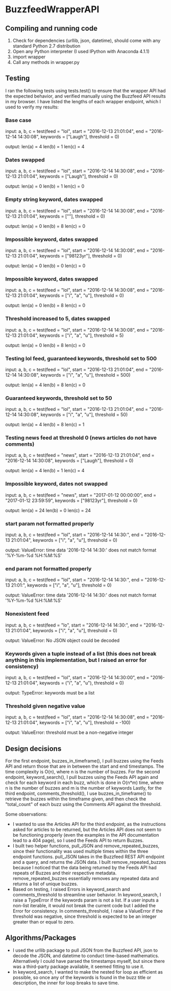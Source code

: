 # BuzzfeedWrapperAPI

## Compiling and running code
1. Check for dependencies (urllib, json, datetime), should come with any standard Python 2.7 distribution
2. Open any Python interpreter (I used IPython with Anaconda 4.1.1)
3. import wrapper
4. Call any methods in wrapper.py

## Testing
I ran the following tests using tests.test() to ensure that the wrapper API had the expected behavior, and verified manually using the Buzzfeed API results in my browser. I have listed the lengths of each wrapper endpoint, which I used to verify my results:

### Base case
input: a, b, c = test(feed = "lol", start = "2016-12-13 21:01:04", end = "2016-12-14 14:30:08", keywords = ["Laugh"], threshold = 0)

output:
len(a) = 4
len(b) = 1
len(c) = 4

### Dates swapped
input: a, b, c = test(feed = "lol", start = "2016-12-14 14:30:08", end = "2016-12-13 21:01:04", keywords = ["Laugh"], threshold = 0)

output:
len(a) = 0
len(b) = 1
len(c) = 0

### Empty string keyword, dates swapped
input: a, b, c = test(feed = "lol", start = "2016-12-14 14:30:08", end = "2016-12-13 21:01:04", keywords = [""], threshold = 0)

output:
len(a) = 0
len(b) = 8
len(c) = 0

### Impossible keyword, dates swapped
input: a, b, c = test(feed = "lol", start = "2016-12-14 14:30:08", end = "2016-12-13 21:01:04", keywords = ["98123yr"], threshold = 0)

output:
len(a) = 0
len(b) = 0
len(c) = 0

### Impossible keyword, dates swapped
input: a, b, c = test(feed = "lol", start = "2016-12-14 14:30:08", end = "2016-12-13 21:01:04", keywords = ["i", "a", "u"], threshold = 0)

output:
len(a) = 0
len(b) = 8
len(c) = 0

### Threshold increased to 5, dates swapped
input: a, b, c = test(feed = "lol", start = "2016-12-14 14:30:08", end = "2016-12-13 21:01:04", keywords = ["i", "a", "u"], threshold = 5)

output:
len(a) = 0
len(b) = 8
len(c) = 0

### Testing lol feed, guaranteed keywords, threshold set to 500
input: a, b, c = test(feed = "lol", start = "2016-12-13 21:01:04", end = "2016-12-14 14:30:08", keywords = ["i", "a", "u"], threshold = 500)

output:
len(a) = 4
len(b) = 8
len(c) = 0

### Guaranteed keywords, threshold set to 50
input: a, b, c = test(feed = "lol", start = "2016-12-13 21:01:04", end = "2016-12-14 14:30:08", keywords = ["i", "a", "u"], threshold = 50)

output:
len(a) = 4
len(b) = 8
len(c) = 1

### Testing news feed at threshold 0 (news articles do not have comments)
input: a, b, c = test(feed = "news", start = "2016-12-13 21:01:04", end = "2016-12-14 14:30:08", keywords = ["Laugh"], threshold = 0)

output:
len(a) = 4
len(b) = 1
len(c) = 4

### Impossible keyword, dates not swapped
input: a, b, c = test(feed = "news", start = "2017-01-12 00:00:00", end = "2017-01-12 23:59:59", keywords = ["98123yr"], threshold = 0)

output:
len(a) = 24
len(b) = 0
len(c) = 24

### start param not formatted properly
input: a, b, c = test(feed = "lol", start = "2016-12-14 14:30:", end = "2016-12-13 21:01:04", keywords = ["i", "a", "u"], threshold = 0)

output:
ValueError: time data '2016-12-14 14:30:' does not match format '%Y-%m-%d %H:%M:%S'

### end param not formatted properly
input: a, b, c = test(feed = "lol", start = "2016-12-14 14:30:", end = "2016-12-13 21:01:", keywords = ["i", "a", "u"], threshold = 0)

output:
ValueError: time data '2016-12-14 14:30:' does not match format '%Y-%m-%d %H:%M:%S'

### Nonexistent feed
input: a, b, c = test(feed = "lo", start = "2016-12-14 14:30:", end = "2016-12-13 21:01:04", keywords = ["i", "a", "u"], threshold = 0)

output:
ValueError: No JSON object could be decoded

### Keywords given a tuple instead of a list (this does not break anything in this implementation, but I raised an error for consistency)
input: a, b, c = test(feed = "lol", start = "2016-12-14 14:30:00", end = "2016-12-13 21:01:04", keywords = ("i", "a", "u"), threshold = 0)

output:
TypeError: keywords must be a list

### Threshold given negative value
input: a, b, c = test(feed = "lol", start = "2016-12-14 14:30:08", end = "2016-12-13 21:01:04", keywords = ["i", "a", "u"], threshold = -100)

output:
ValueError: threshold must be a non-negative integer

## Design decisions

For the first endpoint, buzzes_in_timeframe(), I pull buzzes using the Feeds API and return those that are in between the start and end timestamps. The time complexity is O(n), where n is the number of buzzes. For the second endpoint, keyword_search(), I pull buzzes using the Feeds API again and check for each keyword in each buzz, which is done in O(n*m) time, where n is the number of buzzes and m is the number of keywords Lastly, for the third endpoint, comments_threshold(), I use buzzes_in_timeframe() to retrieve the buzzes within the timeframe given, and then check the "total_count" of each buzz using the Comments API against the threshold.

Some observations:
- I wanted to use the Articles API for the third endpoint, as the instructions asked for articles to be returned, but the Articles API does not seem to be functioning properly (even the examples in the API documentation lead to a 404 page), so I used the Feeds API to return Buzzes.
- I built two helper functions, pull_JSON and remove_repeated_buzzes, since their functionality was used multiple times within the three endpoint functions. pull_JSON takes in the Buzzfeed REST API endpoint and a query, and returns the JSON data. I built remove_repeated_buzzes because I noticed that the data being returned by the Feeds API had repeats of Buzzes and their respective metadata. remove_repeated_buzzes essentially removes any repeated data and returns a list of unique buzzes.
- Based on testing, I raised Errors in keyword_search and comments_threshold to streamline user behavior. In keyword_search, I raise a TypeError if the keywords param is not a list. If a user inputs a non-list iterable, it would not break the current code but I added the Error for consistency. In comments_threshold, I raise a ValueError if the threshold was negative, since threshold is expected to be an integer greater than or equal to zero.

## Algorithms/Packages
- I used the urllib package to pull JSON from the Buzzfeed API, json to decode the JSON, and datetime to conduct time-based mathematics. Alternatively I could have parsed the timestamps myself, but since there was a third-party package available, it seemed fitting to use it.
- In keyword_search, I wanted to make the nested for loop as efficient as possible, so once any of the keywords is found in the buzz title or description, the inner for loop breaks to save time.
